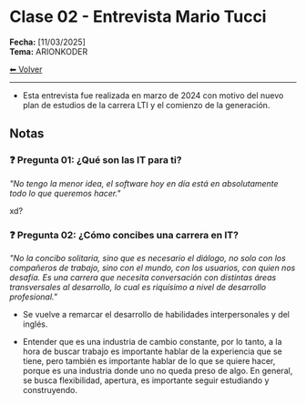 # Clase 02 - Entrevista Mario Tucci
**Fecha:** [11/03/2025]  
**Tema:** ARIONKODER

[⬅ Volver](README.md) 

---
- Esta entrevista fue realizada en marzo de 2024 con motivo del nuevo plan de estudios de la carrera LTI y el comienzo de la generación.  


## Notas

### ❓ **Pregunta 01: ¿Qué son las IT para ti?**
*"No tengo la menor idea, el software hoy en día está en absolutamente todo lo que queremos hacer."*

xd?

### ❓ **Pregunta 02: ¿Cómo concibes una carrera en IT?**
*"No la concibo solitaria, sino que es necesario el diálogo, no solo con los compañeros de trabajo, sino con el mundo, con los usuarios, con quien nos desafía. Es una carrera que necesita conversación con distintas áreas transversales al desarrollo, lo cual es riquísimo a nivel de desarrollo profesional."*

- Se vuelve a remarcar el desarrollo de habilidades interpersonales y del inglés.

- Entender que es una industria de cambio constante, por lo tanto, a la hora de buscar trabajo es importante hablar de la experiencia que se tiene, pero también es importante hablar de lo que se quiere hacer, porque es una industria donde uno no queda preso de algo. En general, se busca flexibilidad, apertura, es importante seguir estudiando y construyendo.
